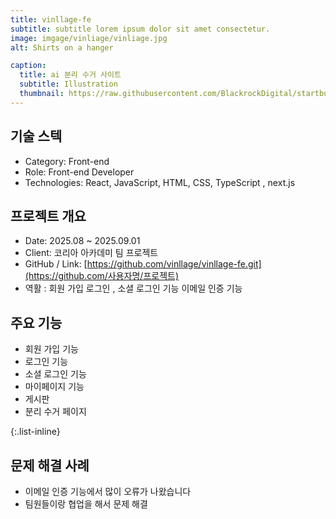 ```yaml
---
title: vinllage-fe
subtitle: subtitle lorem ipsum dolor sit amet consectetur.
image: imgage/vinliage/vinliage.jpg
alt: Shirts on a hanger

caption:
  title: ai 분리 수거 사이트 
  subtitle: Illustration
  thumbnail: https://raw.githubusercontent.com/BlackrockDigital/startbootstrap-agency/master/src/assets/img/portfolio/01-thumbnail.jpg
---
```

## 기술 스텍 
- Category: Front-end
- Role: Front-end Developer
- Technologies: React, JavaScript, HTML, CSS, TypeScript , next.js


## 프로젝트 개요
- Date: 2025.08 ~ 2025.09.01
- Client: 코리아 아카데미 팀 프로젝트
- GitHub / Link: [https://github.com/vinllage/vinllage-fe.git](https://github.com/사용자명/프로젝트)
- 역활 : 회원 가입 로그인 , 소셜 로그인 기능 이메일 인증 기능 

## 주요 기능 
-  회원 가입 기능 
-  로그인 기능 
-  소셜 로그인 기능 
-  마이페이지 기능 
-  게시판 
-  분리 수거 페이지

{:.list-inline}

## 문제 해결 사례
- 이메일 인증 기능에서 많이 오류가 나왔습니다
- 팀원들이랑 협업을 해서 문제 해결 